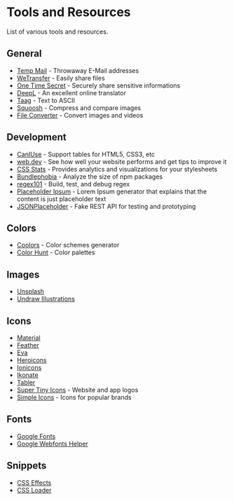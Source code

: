 # Tools and Resources

List of various tools and resources.

## General

- [Temp Mail](https://temp-mail.org/) - Throwaway E-Mail addresses
- [WeTransfer](https://wetransfer.com/) - Easily share files
- [One Time Secret](https://onetimesecret.com/) - Securely share sensitive informations
- [DeepL](https://www.deepl.com/translator) - An excellent online translator
- [Taag](http://patorjk.com/software/taag/) - Text to ASCII
- [Squoosh](https://squoosh.app/) - Compress and compare images
- [File Converter](https://fileconverter.digital/) - Convert images and videos

## Development

- [CanIUse](https://caniuse.com/) - Support tables for HTML5, CSS3, etc
- [web.dev](https://web.dev/measure/) - See how well your website performs and get tips to improve it
- [CSS Stats](https://cssstats.com/) - Provides analytics and visualizations for your stylesheets
- [Bundlephobia](https://bundlephobia.com/) - Analyze the size of npm packages
- [regex101](https://regex101.com/) - Build, test, and debug regex
- [Placeholder Ipsum](https://jackstandbridge.vercel.app/placeholder-ipsum) - Lorem Ipsum generator that explains that the content is just placeholder text
- [JSONPlaceholder](https://jsonplaceholder.typicode.com/) - Fake REST API for testing and prototyping

## Colors

- [Coolors](https://coolors.co/) - Color schemes generator
- [Color Hunt](https://colorhunt.co/) - Color palettes

## Images

- [Unsplash](https://unsplash.com/)
- [Undraw Illustrations](https://undraw.co/illustrations)

## Icons

- [Material](https://fonts.google.com/icons)
- [Feather](https://feathericons.com/)
- [Eva](https://akveo.github.io/eva-icons/#/)
- [Heroicons](https://heroicons.dev/)
- [Ionicons](https://ionic.io/ionicons)
- [Ikonate](https://ikonate.com/)
- [Tabler](https://tablericons.com/)
- [Super Tiny Icons](https://github.com/edent/SuperTinyIcons) - Website and app logos
- [Simple Icons](https://simpleicons.org/) - Icons for popular brands

## Fonts

- [Google Fonts](https://fonts.google.com/)
- [Google Webfonts Helper](https://google-webfonts-helper.herokuapp.com/fonts/)

## Snippets

- [CSS Effects](https://emilkowalski.github.io/css-effects-snippets)
- [CSS Loader](https://vineethtrv.github.io/loader)
